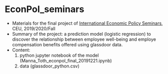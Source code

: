 # EconPol_seminars
- Materials for the final project of [International Economic Policy Seminars](https://courses.ceu.edu/courses/international-economic-policy-seminars-0), CEU, 2019/2020/Fall
- Summary of the project: a prediction model (logistic regression) to discover the relationship between employee well-being and employe compensation benefits offered using glassdoor data.
- Content: 
  1. python jupyter notebook of the model (Manna_Toth_econpol_final_20191221.ipynb)
  2. data (glassdoor_python.csv)
